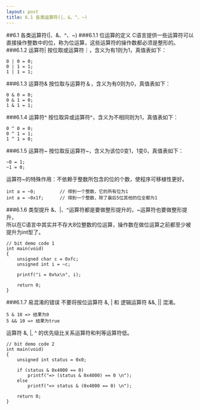 ```yaml
---
layout: post
title: 6.1 各类运算符(|、&、^、~)
---
```


##6.1 各类运算符(|、&、^、~)
###6.1.1 位运算的定义
C语言提供一些运算符可以直接操作整数中的位，称为位运算，这些运算符的操作数都必须是整形的。
###6.1.2 运算符|
按位取或运算符｜，含义为有1则为1，真值表如下：

    0 | 0 = 0;
    0 | 1 = 1;
    1 | 1 = 1;

###6.1.3 运算符&
按位取与运算符＆，含义为有0则为0，真值表如下：

    0 & 0 = 0;
    0 & 1 = 0;
    1 & 1 = 1;

###6.1.4 运算符^
按位取异或运算符^，含义为不相同则为1，真值表如下：

    0 ^ 0 = 0;
    0 ^ 1 = 1;
    1 ^ 1 = 0;

###6.1.5 运算符~
按位取反运算符~，含义为该位0变1，1变0，真值表如下：

    ~0 = 1;
    ~1 = 0;
    
运算符~的特殊作用：不依赖于整数所包含的位的个数，使程序可移植性更好。

    int a = ~0;         // 得到一个整数，它的所有位为1
    int a = ~0x1f;      // 得到一个整数，除了最后5位其他的位全都为1
    

###6.1.6 类型提升
&、|、^运算符都是要做整形提升的，~运算符也要做整形提升，<br>
所以在C语言中其实并不存大8位整数的位运算，操作数在做位运算之前都至少被提升为int型了。

    // bit demo code 1
    int main(void)
    {
        unsigned char c = 0xfc;
        unsigned int i = ~c;
        
        printf("i = 0x%x\n", i);
        
        return 0;
    }
    
    
###6.1.7 易混淆的错误
不要将按位运算符 &, | 和 逻辑运算符 &&, || 混淆。

    5 & 10 => 结果为0
    5 && 10 => 结果为true
    
运算符 &, |, ^ 的优先级比关系运算符和判等运算符低。

    // bit demo code 2
    int main(void)
    {       
        unsigned int status = 0x0;
        
        if (status & 0x4000 == 0)
            printf("=> (status & 0x4000) == 0 \n");
        else
            printf("=> status & (0x4000 == 0) \n");
        
        return 0;
    }




